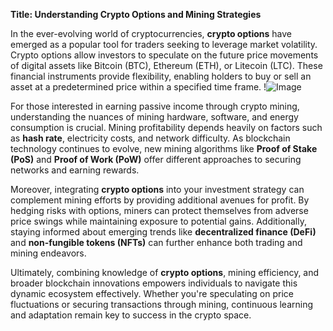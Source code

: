 **Title: Understanding Crypto Options and Mining Strategies**

In the ever-evolving world of cryptocurrencies, **crypto options** have emerged as a popular tool for traders seeking to leverage market volatility. Crypto options allow investors to speculate on the future price movements of digital assets like Bitcoin (BTC), Ethereum (ETH), or Litecoin (LTC). These financial instruments provide flexibility, enabling holders to buy or sell an asset at a predetermined price within a specified time frame. !![Image](https://github.com/user-attachments/assets/3be06921-4469-491d-bd37-5f14c53422b7)

For those interested in earning passive income through crypto mining, understanding the nuances of mining hardware, software, and energy consumption is crucial. Mining profitability depends heavily on factors such as **hash rate**, electricity costs, and network difficulty. As blockchain technology continues to evolve, new mining algorithms like **Proof of Stake (PoS)** and **Proof of Work (PoW)** offer different approaches to securing networks and earning rewards.

Moreover, integrating **crypto options** into your investment strategy can complement mining efforts by providing additional avenues for profit. By hedging risks with options, miners can protect themselves from adverse price swings while maintaining exposure to potential gains. Additionally, staying informed about emerging trends like **decentralized finance (DeFi)** and **non-fungible tokens (NFTs)** can further enhance both trading and mining endeavors.

Ultimately, combining knowledge of **crypto options**, mining efficiency, and broader blockchain innovations empowers individuals to navigate this dynamic ecosystem effectively. Whether you're speculating on price fluctuations or securing transactions through mining, continuous learning and adaptation remain key to success in the crypto space.